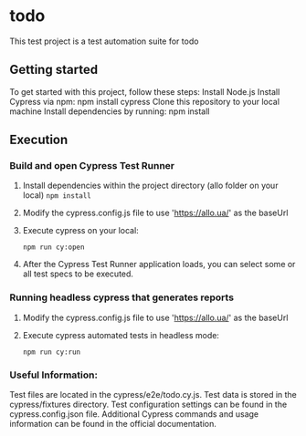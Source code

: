 # todo

This  test project is a test automation suite for todo
## Getting started
To get started with this project, follow these steps:
Install Node.js
Install Cypress via npm: npm install cypress
Clone this repository to your local machine
Install dependencies by running: npm install

## Execution
### Build and open Cypress Test Runner
1. Install dependencies within the project directory (allo folder on your local)
    `npm install`

2. Modify the cypress.config.js file to use 'https://allo.ua/' as the baseUrl
3. Execute cypress on your local: 

     `npm run cy:open`
     
4. After the Cypress Test Runner application loads, you can select some or all test specs to be executed.

### Running headless cypress that generates reports
1. Modify the cypress.config.js file to use 'https://allo.ua/' as the baseUrl
2. Execute cypress automated tests in headless mode: 

     `npm run cy:run`
     

### Useful Information:
Test files are located in the cypress/e2e/todo.cy.js.
Test data is stored in the cypress/fixtures directory.
Test configuration settings can be found in the cypress.config.json file.
Additional Cypress commands and usage information can be found in the official documentation.

